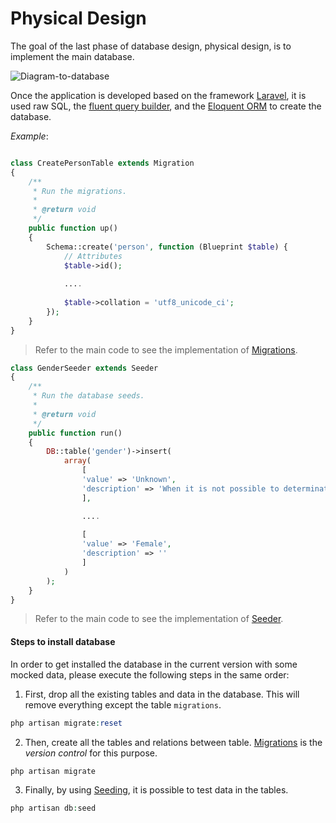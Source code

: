 # Physical Design

The goal of the last phase of database design, physical design, is to implement the main database.

![Diagram-to-database](https://qph.fs.quoracdn.net/main-qimg-fe9a6343223c10f0d9f7498e33533392)

Once the application is developed based on the framework [Laravel](https://laravel.com), it is used raw SQL, the [fluent query builder](https://laravel.com/docs/7.x/queries), and the [Eloquent ORM](https://laravel.com/docs/7.x/eloquent) to create the database.

_Example_:
```php

class CreatePersonTable extends Migration
{
    /**
     * Run the migrations.
     *
     * @return void
     */
    public function up()
    {        
        Schema::create('person', function (Blueprint $table) {
            // Attributes
            $table->id();
            
            ....
            
            $table->collation = 'utf8_unicode_ci';
        });
    }
}
```

> Refer to the main code to see the implementation of [Migrations](https://laravel.com/docs/7.x/migrations#introduction).

```php
class GenderSeeder extends Seeder
{
    /**
     * Run the database seeds.
     *
     * @return void
     */
    public function run()
    {
        DB::table('gender')->insert(
            array(
                [
                'value' => 'Unknown',
                'description' => 'When it is not possible to determinate the gender'
                ],

                ....
                
                [
                'value' => 'Female',
                'description' => ''
                ]
            )
        );
    }
}
```
> Refer to the main code to see the implementation of [Seeder](https://laravel.com/docs/7.x/seeding).

#### Steps to install database

In order to get installed the database in the current version with some mocked data, please execute  the following steps in the same order: 
1. First, drop all the existing tables and data in the database. This will remove everything except the table `migrations`.
```php
php artisan migrate:reset
```
2. Then, create all the tables and relations between table. [Migrations](https://laravel.com/docs/7.x/migrations) is the _version control_ for this purpose.
```php
php artisan migrate
```
3. Finally, by using [Seeding](https://laravel.com/docs/7.x/seeding), it is possible to test data in the tables.
```php
php artisan db:seed
```